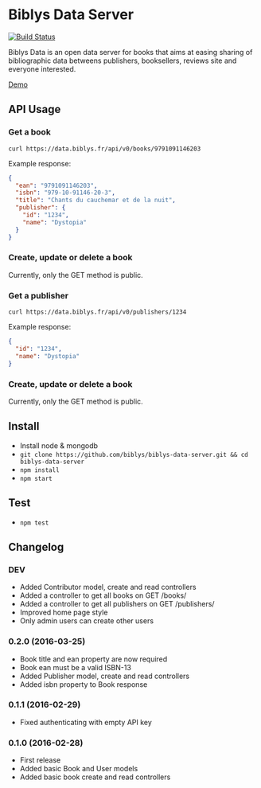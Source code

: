 # Biblys Data Server 

[![Build Status](https://travis-ci.org/biblys/biblys-data-server.svg?branch=master)](https://travis-ci.org/biblys/biblys-data-server)

Biblys Data is an open data server for books that aims at easing sharing of
bibliographic data betweens publishers, booksellers, reviews site and everyone
interested.

[Demo](https://data.biblys.fr/)


## API Usage

### Get a book

`curl https://data.biblys.fr/api/v0/books/9791091146203`

Example response:

```json
{
  "ean": "9791091146203",
  "isbn": "979-10-91146-20-3",
  "title": "Chants du cauchemar et de la nuit",
  "publisher": {
    "id": "1234",
    "name": "Dystopia"
  }
}
```

### Create, update or delete a book

Currently, only the GET method is public.


### Get a publisher

`curl https://data.biblys.fr/api/v0/publishers/1234`

Example response:

```json
{
  "id": "1234",
  "name": "Dystopia"
}
```

### Create, update or delete a book

Currently, only the GET method is public.


## Install

* Install node & mongodb
* `git clone https://github.com/biblys/biblys-data-server.git && cd biblys-data-server`
* `npm install`
* `npm start`


## Test

* `npm test`


## Changelog

### DEV
* Added Contributor model, create and read controllers
* Added a controller to get all books on GET /books/
* Added a controller to get all publishers on GET /publishers/
* Improved home page style
* Only admin users can create other users

### 0.2.0 (2016-03-25)
* Book title and ean property are now required
* Book ean must be a valid ISBN-13
* Added Publisher model, create and read controllers
* Added isbn property to Book response

### 0.1.1 (2016-02-29)
* Fixed authenticating with empty API key

### 0.1.0 (2016-02-28)
* First release
* Added basic Book and User models
* Added basic book create and read controllers
